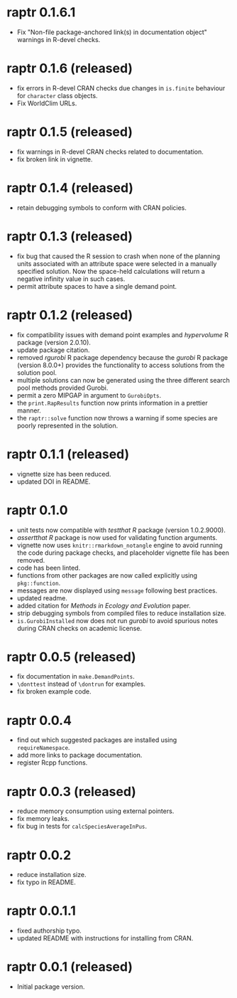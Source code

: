 # raptr 0.1.6.1

- Fix "Non-file package-anchored link(s) in documentation object" warnings in
  R-devel checks.

# raptr 0.1.6 (released)

- fix errors in R-devel CRAN checks due changes in `is.finite` behaviour for
  `character` class objects.
- Fix WorldClim URLs.

# raptr 0.1.5 (released)

- fix warnings in R-devel CRAN checks related to documentation.
- fix broken link in vignette.

# raptr 0.1.4 (released)

- retain debugging symbols to conform with CRAN policies.

# raptr 0.1.3 (released)

- fix bug that caused the R session to crash when none of the planning
  units associated with an attribute space were selected in a manually
  specified solution. Now the space-held calculations will return
  a negative infinity value in such cases.
- permit attribute spaces to have a single demand point.

# raptr 0.1.2 (released)

- fix compatibility issues with demand point examples and _hypervolume_ R
  package (version 2.0.10).
- update package citation.
- removed _rgurobi_ R package dependency because the _gurobi_ R package
  (version 8.0.0+) provides the functionality to access solutions from the
  solution pool.
- multiple solutions can now be generated using the three different search pool
  methods provided Gurobi.
- permit a zero MIPGAP in argument to `GurobiOpts`.
- the `print.RapResults` function now prints information in a prettier manner.
- the `raptr::solve` function now throws a warning if some species are poorly
  represented in the solution.

# raptr 0.1.1 (released)

- vignette size has been reduced.
- updated DOI in README.

# raptr 0.1.0

- unit tests now compatible with _testthat R_ package (version 1.0.2.9000).
- _assertthat R_ package is now used for validating function arguments.
- vignette now uses `knitr::rmarkdown_notangle` engine to avoid running the
  code during package checks, and placeholder vignette file has been removed.
- code has been linted.
- functions from other packages are now called explicitly using `pkg::function`.
- messages are now displayed using `message` following best practices.
- updated readme.
- added citation for _Methods in Ecology and Evolution_ paper.
- strip debugging symbols from compiled files to reduce installation size.
- `is.GurobiInstalled` now does not run _gurobi_ to avoid spurious notes during
  CRAN checks on academic license.

# raptr 0.0.5 (released)

- fix documentation in `make.DemandPoints`.
- `\donttest` instead of `\dontrun` for examples.
- fix broken example code.

# raptr 0.0.4

- find out which suggested packages are installed using `requireNamespace`.
- add more links to package documentation.
- register Rcpp functions.

# raptr 0.0.3 (released)

- reduce memory consumption using external pointers.
- fix memory leaks.
- fix bug in tests for `calcSpeciesAverageInPus`.

# raptr 0.0.2

- reduce installation size.
- fix typo in README.

# raptr 0.0.1.1

- fixed authorship typo.
- updated README with instructions for installing from CRAN.

# raptr 0.0.1 (released)

- Initial package version.
